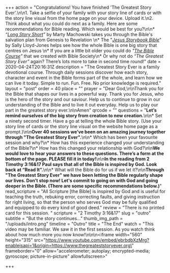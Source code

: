 +++
action = "Congratulations! You have finished 'The Greatest Story Ever'.\n\n1. Take a selfie of your family with your story line of cards or with the story line visual from the home page on your device. Upload it.\n2. Think about what you could do next as a family.  Here are some recommendations for Bible reading. Which would be best for you?\n\n* _“_[_Long Story Short_](https://www.amazon.co.uk/Long-Story-Short-Marty-Machowski/dp/1935273817)_”_ by Marty Machowski takes you through the Bible's salvation plan from Genesis to Revelation \n* The \"[_Jesus Storybook Bible_](https://www.10ofthose.com/uk/products/12406/the-jesus-storybook-bible)\" by Sally Lloyd-Jones helps see how the whole Bible is one big story that centres on Jesus \n* If you are a little bit older you could do _\"_[_The Bible Course_]( https://www.biblesociety.org.uk/explore-the-bible/the-bible-course/)_\"_ that we created with Bible Society\n* Or why not do _“The Greatest Story Ever”_ again? There’s lots more to take in second time round!"
date = 2020-04-24T20:16:31Z
description = "The Greatest Story Ever is a family devotional course.  Through daily sessions discover how each story, character and event in the Bible forms part of the whole, and learn how we can live it today. Simple to run. Fun. Free. No prior knowledge is required."
layout = "post"
order = 40
place = ""
prayer = "Dear God,\n\nThank you for the Bible that shapes our lives in a powerful way. Thank you for Jesus, who is the hero of the story and our saviour. Help us to continue to grow in our understanding of the Bible and to live it out everyday. Help us to play our part in the greatest story ever.\n\nAmen"
qrcode = ""
questions = "**Let’s remind ourselves of the big story from creation to new creation.**\n\n* Set a ninety second timer. Have a go at telling the whole Bible story. (Use your story line of cards or the story line visual on the website home page as a prompt.)\n\n**Over 40 sessions we’ve been on an amazing journey together through \"The Greatest Story Ever\".**\n\n* Which has been your favourite session and why?\n* How has this experience changed your understanding of the Bible?\n* How has this changed your relationship with God?\n\n**We would love to hear your answers to these questions. There’s a form at the bottom of the page. PLEASE fill it in today!**\n\n**In the reading from 2 Timothy 3:16&17 Paul says that all of the Bible is inspired by God.  Look back at “Read It”.**\n\n* What will the Bible do for us if we let it?\n\n**Through \"The Greatest Story Ever\" we have been letting the Bible regularly shape our lives. Don’t stop now! Let's commit to going on with God and going deeper in the Bible. (There are some specific recommendations below.)**"
read_scripture = "All Scripture [the Bible] is inspired by God and is useful for teaching the truth, rebuking error, correcting faults, and giving instruction for right living, so that the person who serves God may be fully qualified and equipped to do every kind of good deed."
review = "There is no printed card for this session. "
scripture = "2 Timothy 3:16&17"
slug = "outro"
subtitle = "But the story continues…"
thumb_img_path = "/uploads/intro.png"
timeline = "Outro"
title = "The End"
watch = "This video may be familiar. We saw it in the first session. As you watch think about how much more you now know!\n\n\n<iframe width=\"560\" height=\"315\" src=\"https://www.youtube.com/embed/ebrbdbXzMrg?enablejsapi=1&origin=https://www.thegreateststoryever.org\" frameborder=\"0\" allow=\"accelerometer; autoplay; encrypted-media; gyroscope; picture-in-picture\" allowfullscreen></iframe>"

+++
